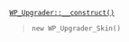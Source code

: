 <p><code><a href="https://developer.wordpress.org/reference/classes/wp_upgrader/__construct/">WP_Upgrader::__construct()</a></code></p>

<blockquote>

<p><code>new WP_Upgrader_Skin()</code></p>

</blockquote>